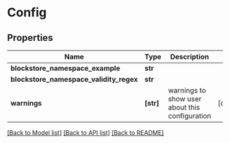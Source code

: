 # Config


## Properties
Name | Type | Description | Notes
------------ | ------------- | ------------- | -------------
**blockstore_namespace_example** | **str** |  | 
**blockstore_namespace_validity_regex** | **str** |  | 
**warnings** | **[str]** | warnings to show user about this configuration | [optional] 

[[Back to Model list]](../README.md#documentation-for-models) [[Back to API list]](../README.md#documentation-for-api-endpoints) [[Back to README]](../README.md)


